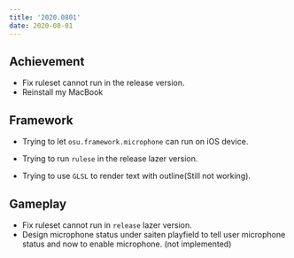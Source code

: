 ```yaml
---
title: '2020.0801'
date: 2020-08-01
---
```


## Achievement
- Fix ruleset cannot run in the release version.
- Reinstall my MacBook

## Framework
- Trying to let `osu.framework.microphone` can run on iOS device.
- Trying to run `rulese` in the release lazer version.

- Trying to use `GLSL` to render text with outline(Still not working).

## Gameplay
- Fix ruleset cannot run in `release` lazer version.
- Design microphone status under saiten playfield to tell user microphone status and now to enable microphone. (not implemented)

